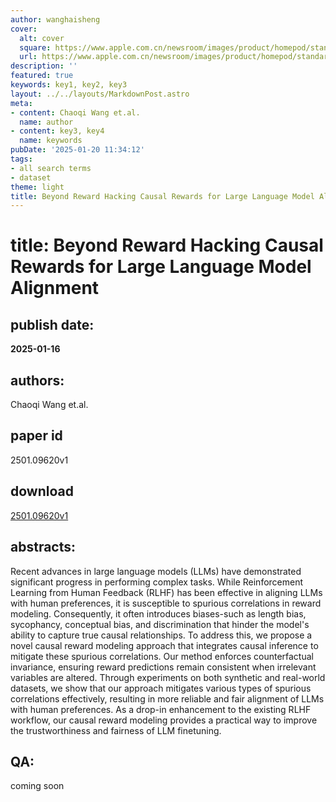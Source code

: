 ```yaml
---
author: wanghaisheng
cover:
  alt: cover
  square: https://www.apple.com.cn/newsroom/images/product/homepod/standard/Apple-HomePod-hero-230118_big.jpg.large_2x.jpg
  url: https://www.apple.com.cn/newsroom/images/product/homepod/standard/Apple-HomePod-hero-230118_big.jpg.large_2x.jpg
description: ''
featured: true
keywords: key1, key2, key3
layout: ../../layouts/MarkdownPost.astro
meta:
- content: Chaoqi Wang et.al.
  name: author
- content: key3, key4
  name: keywords
pubDate: '2025-01-20 11:34:12'
tags:
- all search terms
- dataset
theme: light
title: Beyond Reward Hacking Causal Rewards for Large Language Model Alignment
---
```


# title: Beyond Reward Hacking Causal Rewards for Large Language Model Alignment 
## publish date: 
**2025-01-16** 
## authors: 
  Chaoqi Wang et.al. 
## paper id
2501.09620v1
## download
[2501.09620v1](http://arxiv.org/abs/2501.09620v1)
## abstracts:
Recent advances in large language models (LLMs) have demonstrated significant progress in performing complex tasks. While Reinforcement Learning from Human Feedback (RLHF) has been effective in aligning LLMs with human preferences, it is susceptible to spurious correlations in reward modeling. Consequently, it often introduces biases-such as length bias, sycophancy, conceptual bias, and discrimination that hinder the model's ability to capture true causal relationships. To address this, we propose a novel causal reward modeling approach that integrates causal inference to mitigate these spurious correlations. Our method enforces counterfactual invariance, ensuring reward predictions remain consistent when irrelevant variables are altered. Through experiments on both synthetic and real-world datasets, we show that our approach mitigates various types of spurious correlations effectively, resulting in more reliable and fair alignment of LLMs with human preferences. As a drop-in enhancement to the existing RLHF workflow, our causal reward modeling provides a practical way to improve the trustworthiness and fairness of LLM finetuning.
## QA:
coming soon
